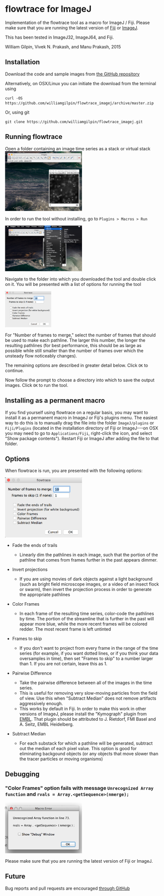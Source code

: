 # flowtrace for ImageJ

Implementation of the flowtrace tool as a macro for ImageJ / Fiji. Please make sure that you are running the latest version of [Fiji](http://fiji.sc/Fiji) or [ImageJ](http://imagej.nih.gov/ij/).

This has been tested in ImageJ32, ImageJ64, and Fiji.

William Gilpin, Vivek N. Prakash, and Manu Prakash, 2015

## Installation

Download the code and sample images from [the GitHub repository](https://github.com/williamgilpin/flowtrace_imagej)

Alternatively, on OSX/Linux you can initiate the download from the terminal using

	curl -OS https://github.com/williamgilpin/flowtrace_imagej/archive/master.zip

Or, using git

	git clone https://github.com/williamgilpin/flowtrace_imagej.git


## Running flowtrace

Open a folder containing an image time series as a stack or virtual stack
<img src="screenshots/tool.png" width="50%" />
<!-- ![flowtrace x ImageJ](screenshots/tool.png) -->


In order to run the tool without installing, go to `Plugins > Macros > Run`

<img src="screenshots/run_macro.png" width="50%" />
<!-- ![Save Directory](screenshots/run_macro.png) -->

Navigate to the folder into which you downloaded the tool and double click on it. You will be presented with a list of options for running the tool

<img src="screenshots/options.png" width="30%" />
<!-- ![Options menu](screenshots/options.png) -->

For "Number of frames to merge," select the number of frames that should be used to make each pathline. The larger this number, the longer the resulting pathlines (for best performance, this should be as large as possible while still smaller than the number of frames over which the unsteady flow noticeably changes). 

The remaining options are described in greater detail below. Click `OK` to continue. 

Now follow the prompt to choose a directory into which to save the output images. Click `OK` to run the tool.


## Installing as a permanent macro

If you find yourself using flowtrace on a regular basis, you may want to install it as a permanent macro in ImageJ or Fiji's plugins menu. The easiest way to do this is to manually drag the file into the folder `ImageJ/plugins` or `Fiji/Plugins` (located in the installation directory of Fiji or ImageJ---on OSX you may need to go to `Applications/Fiji`, right-click the icon, and select "Show package contents"). Restart Fiji or ImageJ after adding the file to that folder.


## Options

When flowtrace is run, you are presented with the following options:

<img src="screenshots/options.png" width="50%" />
<!-- ![Options menu](screenshots/options.png) -->

+ Fade the ends of trails

	+ Linearly dim the pathlines in each image, such that the portion of the pathline that comes from frames further in the past appears dimmer.

+ Invert projections

	+ If you are using movies of dark objects against a light background (such as bright field microscope images, or a video of an insect flock or swarm), then invert the projection process in order to generate the appropriate pathlines

+ Color Frames

	+ In each frame of the resulting time series, color-code the pathlines by time. The portion of the streamline that is further in the past will appear more blue, while the more recent frames will be colored redder. The most recent frame is left untinted

+ Frames to skip

	+ If you don't want to project from every frame in the range of the time series (for example, if you want dotted lines, or if you think your data oversamples in time), then set "Frames to skip" to a number larger than 1. If you are not certain, leave this as 1.

+ Pairwise Difference

	+ Take the pairwise difference between all of the images in the time series.
	+ This is useful for removing very slow-moving particles from the field of view. Use this when "Subtract Median" does not remove artifacts aggressively enough.
	+ This works by default in Fiji. In order to make this work in other versions of ImageJ, please install the "Kymograph" plugin from [EMBL](http://www.embl.de/eamnet/html/kymograph.html). That plugin should be attributed to  J. Rietdorf, FMI Basel and A. Seitz, EMBL Heidelberg.

+ Subtract Median

	+ For each substack for which a pathline will be generated, subtract out the median of each pixel value. This option is good for eliminating backgound objects (or any objects that move slower than the tracer particles or moving organisms)

## Debugging

### "Color Frames" option fails with message `Unrecognized Array function` and `rvals = Array.<getSequence>(nmerge);`

<img src="screenshots/macro_error.png" width="50%" />

Please make sure that you are running the latest version of Fiji or ImageJ.

## Future

<!-- + Subtract first frame of each series
 -->
Bug reports and pull requests are encouraged [through GitHub](https://github.com/williamgilpin/flowtrace_imagej)

<script>
  (function(i,s,o,g,r,a,m){i['GoogleAnalyticsObject']=r;i[r]=i[r]||function(){
  (i[r].q=i[r].q||[]).push(arguments)},i[r].l=1*new Date();a=s.createElement(o),
  m=s.getElementsByTagName(o)[0];a.async=1;a.src=g;m.parentNode.insertBefore(a,m)
  })(window,document,'script','//www.google-analytics.com/analytics.js','ga');

  ga('create', 'UA-52823035-4', 'auto');
  ga('send', 'pageview');

</script>
